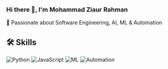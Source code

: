 

<!--
**bappy2194/bappy2194** is a ✨ _special_ ✨ repository because its `README.md` (this file) appears on your GitHub profile.

Here are some ideas to get you started:

- 🔭 I’m currently working on ...
- 🌱 I’m currently learning ...
- 👯 I’m looking to collaborate on ...
- 🤔 I’m looking for help with ...
- 💬 Ask me about ...
- 📫 How to reach me: ...
- 😄 Pronouns: ...
- ⚡ Fun fact: ...
-->

### Hi there 👋, I'm Mohammad Ziaur Rahman  
🌟 Passionate about Software Engineering, AI, ML & Automation

## 🛠 Skills
![Python](https://img.shields.io/badge/Python-3776AB?style=flat&logo=python&logoColor=white)
![JavaScript](https://img.shields.io/badge/JavaScript-000000?style=flat&logo=javascript)
![ML](https://img.shields.io/badge/React-20232A?style=flat&logo=react&logoColor=61DAFB)
![Automation](https://img.shields.io/badge/Node.js-43853D?style=flat&logo=node.js&logoColor=white)

